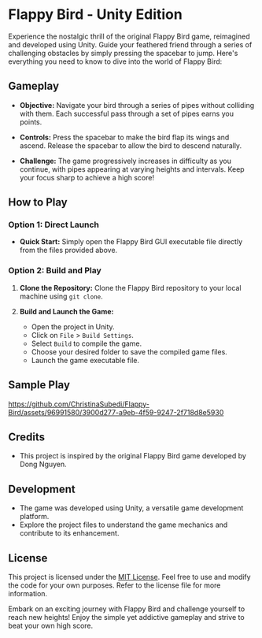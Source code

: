 # Flappy Bird - Unity Edition

Experience the nostalgic thrill of the original Flappy Bird game, reimagined and developed using Unity. Guide your feathered friend through a series of challenging obstacles by simply pressing the spacebar to jump. Here's everything you need to know to dive into the world of Flappy Bird:

## Gameplay

- **Objective:** Navigate your bird through a series of pipes without colliding with them. Each successful pass through a set of pipes earns you points.

- **Controls:** Press the spacebar to make the bird flap its wings and ascend. Release the spacebar to allow the bird to descend naturally.

- **Challenge:** The game progressively increases in difficulty as you continue, with pipes appearing at varying heights and intervals. Keep your focus sharp to achieve a high score!

## How to Play

### Option 1: Direct Launch

- **Quick Start:** Simply open the Flappy Bird GUI executable file directly from the files provided above.

### Option 2: Build and Play

1. **Clone the Repository:** Clone the Flappy Bird repository to your local machine using `git clone`.

2. **Build and Launch the Game:**
   - Open the project in Unity.
   - Click on `File` > `Build Settings`.
   - Select `Build` to compile the game.
   - Choose your desired folder to save the compiled game files.
   - Launch the game executable file.

## Sample Play
https://github.com/ChristinaSubedi/Flappy-Bird/assets/96991580/3900d277-a9eb-4f59-9247-2f718d8e5930

## Credits

- This project is inspired by the original Flappy Bird game developed by Dong Nguyen.

## Development

- The game was developed using Unity, a versatile game development platform.
- Explore the project files to understand the game mechanics and contribute to its enhancement.

## License

This project is licensed under the [MIT License](LICENSE). Feel free to use and modify the code for your own purposes. Refer to the license file for more information.

Embark on an exciting journey with Flappy Bird and challenge yourself to reach new heights! Enjoy the simple yet addictive gameplay and strive to beat your own high score.



